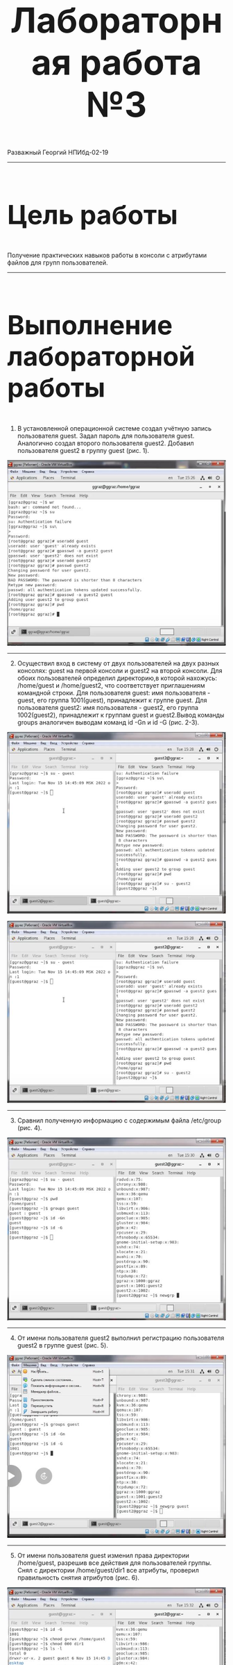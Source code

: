 <style>
h1 {
    font-size: 80px;
    text-align: center;
}
h2 {
    font-size: 60px;
}
{
    text-align: justify;

}
section.fio {
    text-align: right;
}
</style>

# Лабораторная работа №3
<!-- _class: fio -->
Разважный Георгий
НПИбд-02-19

---
## Цель работы
 Получение практических навыков работы в консоли с атрибутами файлов для групп пользователей.

---

## Выполнение лабораторной работы
1. В установленной операционной системе создал учётную запись пользователя guest. Задал пароль для пользователя guest. Аналогично создал второго пользователя guest2. Добавил пользователя guest2 в группу guest (рис. 1).

![Рис.1](imag/1.JPG)

---
 
2. Осуществил вход в систему от двух пользователей на двух разных консолях: guest на первой консоли и guest2 на второй консоли. Для обоих пользователей определил директорию,в которой нахожусь: /home/guest и /home/guest2, что соответствует приглашениям командной строки. Для пользователя guest: имя пользователя - guest, его группа 1001(guest), принадлежит к группе guest. Для пользователя guest2: имя пользователя - guest2, его группа 1002(guest2), принадлежит к группам guest и guest2.Вывод команды groups аналогичен выводам команд id -Gn и id -G (рис. 2-3).

![Рис.2](imag/2.JPG)

![Рис.3](imag/3.JPG)

---

3. Сравнил полученную информацию с содержимым файла /etc/group (рис. 4).

![Рис.4](imag/4.JPG)
 
--- 

4. От имени пользователя guest2 выполнил регистрацию пользователя guest2 в группе guest (рис. 5).

![Рис.5](imag/5.JPG) 

---

5.  От имени пользователя guest изменил права директории /home/guest, разрешив все действия для пользователей группы. Снял с директории /home/guest/dir1 все атрибуты, проверил правильность снятия атрибутов (рис. 6).

![Рис.6](imag/6.JPG)

---

6. Заполнил таблицу «Установленные права и разрешённые действия».
 
![Рис.7](imag/7.png)

---

7. На основании заполненной таблицы определил иные минимально необходимые права для выполнения операций внутри директории.

![Рис.8](imag/8.png)

---

## Вывод
Получил практические навыки работы в консоли с атрибутами файлов для групп пользователей.
